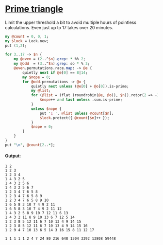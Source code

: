 [1]: https://rosettacode.org/wiki/Prime_triangle

# [Prime triangle][1]

Limit the upper threshold a bit to avoid multiple hours of pointless calculations. Even just up to 17 takes over 20 minutes.

```perl
my @count = 0, 0, 1;
my $lock = Lock.new;
put (1,2);
 
for 3..17 -> $n {
    my @even = (2..^$n).grep: * %% 2;
    my @odd  = (3..^$n).grep: so * % 2;
    @even.permutations.race.map: -> @e {
        quietly next if @e[0] == 8|14;
        my $nope = 0;
        for @odd.permutations -> @o {
            quietly next unless (@e[0] + @o[0]).is-prime;
            my @list;
            for (@list = (flat (roundrobin(@e, @o)), $n)).rotor(2 => -1) {
                $nope++ and last unless .sum.is-prime;
            }
            unless $nope {
                put '1 ', @list unless @count[$n];
                $lock.protect({ @count[$n]++ });
            }
            $nope = 0;
        }
    }
}
put "\n", @count[2..*];
```

#### Output:
```
1 2
1 2 3
1 2 3 4
1 4 3 2 5
1 4 3 2 5 6
1 4 3 2 5 6 7
1 2 3 4 7 6 5 8
1 2 3 4 7 6 5 8 9
1 2 3 4 7 6 5 8 9 10
1 6 5 8 3 10 7 4 9 2 11
1 6 5 8 3 10 7 4 9 2 11 12
1 4 3 2 5 8 9 10 7 12 11 6 13
1 4 3 2 11 8 9 10 13 6 7 12 5 14
1 2 3 8 5 12 11 6 7 10 13 4 9 14 15
1 2 3 8 5 12 11 6 7 10 13 4 9 14 15 16
1 2 9 4 7 10 13 6 5 14 3 16 15 8 11 12 17

1 1 1 1 1 2 4 7 24 80 216 648 1304 3392 13808 59448
```
